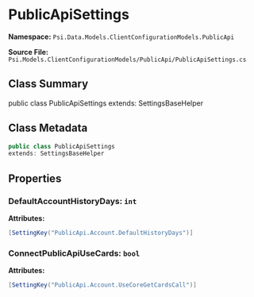 # PublicApiSettings

**Namespace:** `Psi.Data.Models.ClientConfigurationModels.PublicApi`

**Source File:** `Psi.Models.ClientConfigurationModels/PublicApi/PublicApiSettings.cs`

## Class Summary

public class PublicApiSettings
extends: SettingsBaseHelper

## Class Metadata

```typescript
public class PublicApiSettings
extends: SettingsBaseHelper
```

## Properties

### DefaultAccountHistoryDays: `int`

**Attributes:**
```csharp
[SettingKey("PublicApi.Account.DefaultHistoryDays")]
```

### ConnectPublicApiUseCards: `bool`

**Attributes:**
```csharp
[SettingKey("PublicApi.Account.UseCoreGetCardsCall")]
```
